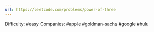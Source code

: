 ```yaml
---
url: https://leetcode.com/problems/power-of-three
---
```


Difficulty: #easy
Companies: #apple #goldman-sachs #google #hulu